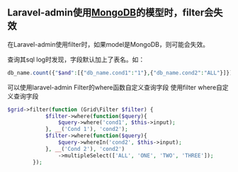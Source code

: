 ## Laravel-admin使用[MongoDB](https://github.com/mongodb/laravel-mongodb)的模型时，filter会失效
在Laravel-admin使用filter时，如果model是MongoDB，则可能会失效。

查询其sql log时发现，字段默认加上了表名。如：
```php
db_name.count({"$and":[{"db_name.cond1":"1"},{"db_name.cond2":"ALL"}]}) {"bindings":[],"time":1.97,"connectionName":"mongodb"}
```
可以使用laravel-admin Filter的where函数自定义查询字段
使用filter where自定义查询字段

```php
$grid->filter(function (Grid\Filter $filter) {
            $filter->where(function($query){
                $query->where('cond1', $this->input);
            }, __('Cond 1'), 'cond2');
            $filter->where(function($query){
                $query->whereIn('cond2', $this->input);
            }, __('Cond 2'), 'cond2')
                ->multipleSelect(['ALL', 'ONE', 'TWO', 'THREE']);
        });
```

